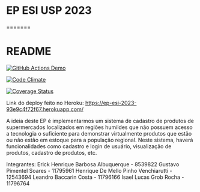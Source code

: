 
# EP ESI USP 2023
=======
# README
[![GitHub Actions Demo](https://github.com/Leandro1881/ep_esi_usp_2023/actions/workflows/main.yml/badge.svg?branch=main)](https://github.com/Leandro1881/ep_esi_usp_2023/actions/workflows/main.yml)

[![Code Climate](https://codeclimate.com/github/Leandro1881/ep_esi_usp_2023/badges/gpa.svg)](https://codeclimate.com/github/Leandro1881/ep_esi_usp_2023)

[![Coverage Status](https://coveralls.io/repos/github/Leandro1881/ep_esi_usp_2023/badge.svg?branch=main)](https://coveralls.io/github/Leandro1881/ep_esi_usp_2023?branch=main)

Link do deploy feito no Heroku: https://ep-esi-2023-93e9c4f72f67.herokuapp.com/

A ideia deste EP é implementarmos um sistema de cadastro de produtos de supermercados localizados em regiões humildes que não possuem acesso a tecnologia o suficiente para demonstrar virtualmente produtos que estão ou não estão em estoque para a população regional. Neste sistema, haverá funcionalidades como cadastro e login de usuário, visualização de produtos, cadastro de produtos, etc. 


Integrantes: 
Erick Henrique Barbosa Albuquerque - 8539822
Gustavo Pimentel Soares - 11795961
Henrique De Mello Pinho Venchiarutti - 12543694
Leandro Baccarin Costa - 11796166
Isael Lucas Grob Rocha - 11796764
